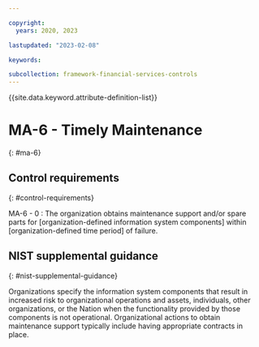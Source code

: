 ```yaml
---

copyright:
  years: 2020, 2023

lastupdated: "2023-02-08"

keywords:

subcollection: framework-financial-services-controls
---
```


{{site.data.keyword.attribute-definition-list}}

               
# MA-6 - Timely Maintenance
{: #ma-6}

## Control requirements
{: #control-requirements}

MA-6 - 0
    : The organization obtains maintenance support and/or spare parts for [organization-defined information system components] within [organization-defined time period] of failure.

## NIST supplemental guidance
{: #nist-supplemental-guidance}

Organizations specify the information system components that result in increased risk to organizational operations and assets, individuals, other organizations, or the Nation when the functionality provided by those components is not operational. Organizational actions to obtain maintenance support typically include having appropriate contracts in place.





